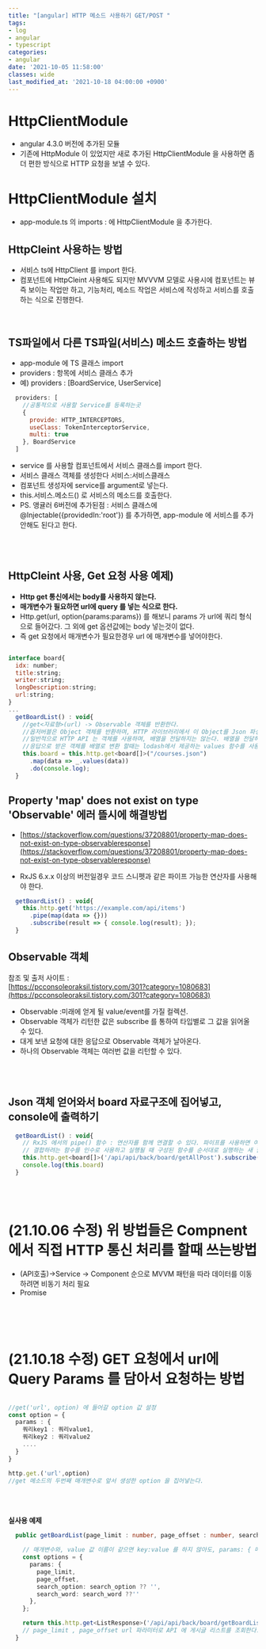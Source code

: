 ```yaml
---
title: "[angular] HTTP 메소드 사용하기 GET/POST "
tags:
- log
- angular
- typescript
categories:
- angular
date: '2021-10-05 11:58:00'
classes: wide
last_modified_at: '2021-10-18 04:00:00 +0900'
---
```


# HttpClientModule
- angular 4.3.0 버전에 추가된 모듈
- 기존에 HttpModule 이 있었지만 새로 추가된 HttpClientModule 을 사용하면 좀더 편한 방식으로 HTTP 요청을 보낼 수 있다.


# HttpClientModule 설치
- app-module.ts 의 imports : 에 HttpClientModule 을 추가한다.

## HttpCleint 사용하는 방법
- 서비스 ts에 HttpClient 를 import 한다.
- 컴포넌트에 HttpCleint 사용해도 되지만 MVVVM 모델로 사용시에 컴포넌트는 뷰 즉 보이는 작업만 하고, 기능처리, 메소드 작업은 서비스에 작성하고 서비스를 호출하는 식으로 진행한다.

<br/>

## TS파일에서 다른 TS파일(서비스) 메소드 호출하는 방법
- app-module 에 TS 클래스 import
- providers : 항목에 서비스 클래스 추가
- 예) providers : [BoardService, UserService]
```javascript
  providers: [
    //공통적으로 사용할 Service를 등록하는곳
    {
      provide: HTTP_INTERCEPTORS,
      useClass: TokenInterceptorService,
      multi: true
    }, BoardService
  ]
  ```
- service 를 사용할 컴포넌트에서 서비스 클래스를 import 한다.
- 서비스 클래스 객체를 생성한다 서비스:서비스클래스
- 컴포넌트 생성자에 service를 argument로 넣는다.
- this.서비스.메소드() 로 서비스의 메소드를 호출한다.
- PS. 앵귤러 6버전에 추가된점 : 서비스 클래스에 @Injectable({providedIn:'root'}) 를 추가하면, app-module 에 서비스를 추가 안해도 된다고 한다.

<br/>
<br/>

## HttpCleint 사용, Get 요청 사용 예제)
- **Http get 통신에서는 body를 사용하지 않는다.**
- **매개변수가 필요하면 url에 query 를 넣는 식으로 한다.**
- Http.get(url, option\{params:params}) 를 해보니 params 가 url에 쿼리 형식으로 들어갔다. 그 외에 get 옵션값에는 body 넣는것이 없다. 
- 즉 get 요청에서 매개변수가 필요한경우 url 에 매개변수를 넣어야한다.

```javascript

interface board{
  idx: number;
  title:string;
  writer:string;
  longDescription:string;
  url:string;
}
...
  getBoardList() : void{
    //get<자료형>(url) -> Observable 객체를 반환한다.
    //옵저버블은 Object 객체를 반환하며, HTTP 라이브러리에서 이 Object를 Json 파싱한다.
    //일반적으로 HTTP API 는 객체를 사용하며, 배열을 전달하지는 않는다. 배열을 전달하는 방식은 JSON 하이재킹에 대한 문제가 있기 때문이다.
    //응답으로 받은 객체를 배열로 변환 할때는 lodash에서 제공하는 values 함수를 사용한다.
    this.board = this.http.get<board[]>("/courses.json")
      .map(data => _.values(data))
      .do(console.log);
  }
```




## Property 'map' does not exist on type 'Observable<Response>' 에러 뜰시에 해결방법
- [https://stackoverflow.com/questions/37208801/property-map-does-not-exist-on-type-observableresponse](https://stackoverflow.com/questions/37208801/property-map-does-not-exist-on-type-observableresponse)

- RxJS 6.x.x 이상의 버전일경우 코드 스니펫과 같은 파이프 가능한 연산자를 사용해야 한다.

```javascript
  getBoardList() : void{
    this.http.get('https://example.com/api/items')
      .pipe(map(data => {}))
      .subscribe(result => { console.log(result); });
  }

```


## Observable 객체

참조 및 출저 사이트 :  
[https://pcconsoleoraksil.tistory.com/301?category=1080683](https://pcconsoleoraksil.tistory.com/301?category=1080683)  

- Observable :미래에 얻게 될 value/event를 가질 컬렉션.
- Observable 객체가 리턴한 값은 subscribe 를 통하여 타입별로 그 값을 읽어올 수 있다. 
- 대게 보낸 요청에 대한 응답으로 Observable 객체가 날아온다.
- 하나의 Observable 객체는 여러번 값을 리턴할 수 있다.

<br/>
<br/>

## Json 객체 얻어와서 board 자료구조에 집어넣고, console에 출력하기

```javascript
  getBoardList() : void{
    // RxJS 에서의 pipe() 함수 : 연산자를 함께 연결할 수 있다. 파이프를 사용하면 여러 기능을 단일 기능으로 결합할 수 있다.
    // 결합하려는 함수를 인수로 사용하고 실행될 때 구성된 함수를 순서대로 실행하는 새 함수를 반환한다.
    this.http.get<board[]>('/api/api/back/board/getAllPost').subscribe(data => this.board = data)
    console.log(this.board)
  }
```

<br/>
<br/>

# (21.10.06 수정) 위 방법들은 Compnent 에서 직접 HTTP 통신 처리를 할때 쓰는방법
- (API호출)->Service -> Component 순으로 MVVM 패턴을 따라 데이터를 이동하려면 비동기 처리 필요
- Promise

<br/>
<br/>
<br/>

# (21.10.18 수정) GET 요청에서 url에 Query Params 를 담아서 요청하는 방법
```typescript

//get('url', option) 에 들어갈 option 값 설정
const option = {
  params : {
    쿼리key1 : 쿼리value1,
    쿼리key2 : 쿼리value2
    ....
  }
}

http.get.('url',option)
//get 메소드의 두번째 매개변수로 앞서 생성한 option 을 집어넣는다.
```

<br/>
<br/>

**실사용 예제**
```typescript
  public getBoardList(page_limit : number, page_offset : number, search_option?: string, search_word?:string) : Observable<ListResponse>{

    // 매개변수와, value 값 이름이 같으면 key:value 를 하지 않아도, params: { 매개변수1, 매개변수2 } 형식으로 생성이 가능하다.
    const options = {
      params: {
        page_limit,
        page_offset,
        search_option: search_option ?? '',
        search_word: search_word ??''
      },
    };

    return this.http.get<ListResponse>('/api/api/back/board/getBoardList', options);
    // page_limit , page_offset url 파라미터로 API 에 게시글 리스트를 조회한다.
  }
  ```

